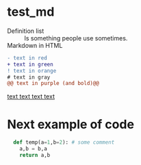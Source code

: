 # test_md
<dl>
  <dt>Definition list</dt>
  <dd>Is something people use sometimes.</dd>

  <dt>Markdown in HTML</dt>
  
</dl>

```diff
- text in red
+ text in green
! text in orange
# text in gray
@@ text in purple (and bold)@@
```

<ins>text text text text</ins>


# Next example of code
```python
  def temp(a=1,b=2): # some comment
    a,b = b,a
    return a,b
```
